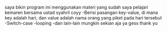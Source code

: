 saya bikin program ini menggunakan materi yang sudah saya pelajari kemaren bersama ustad syahril coyy
-Berisi pasangan key-value, di mana key adalah hari, dan value adalah nama orang yang piket pada hari tersebut
-Switch-case
-looping
-dan lain-lain
mungkin sekian aja ya gess thank yu